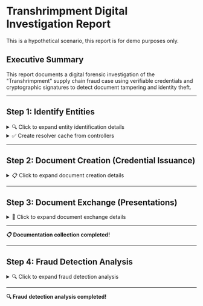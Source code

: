 # Transhrimpment Digital Investigation Report

This is a hypothetical scenario, this report is for demo purposes only.

## Executive Summary

This report documents a digital forensic investigation of the "Transhrimpment" supply chain fraud case using verifiable credentials and cryptographic signatures to detect document tampering and identity theft.

---

## Step 1: Identify Entities

<details>
<summary>🔍 Click to expand entity identification details</summary>

Identifying supply chain entities, gather their addresses, locations and aliases for comparison to supply chain documents:


### ✅ Chompchomp Ltd


<details>
<summary>📄 View Controller Document</summary>

```jsonc
{
  "@context": [
    "https://www.w3.org/ns/cid/v1",
    "https://geojson.org/geojson-ld/geojson-context.jsonld"
  ],
  "id": "https://chompchomp.example/entity/bvi-001",
  "verificationMethod": [
    {
      "id": "https://chompchomp.example/entity/bvi-001#O80NKS6ISt5XMx8BKM5xZwAPXCCtuj4_yzwjx4_EUuE",
      "type": "JsonWebKey",
      "controller": "https://chompchomp.example/entity/bvi-001",
      "publicKeyJwk": {
        "kid": "O80NKS6ISt5XMx8BKM5xZwAPXCCtuj4_yzwjx4_EUuE",
        "kty": "EC",
  // ... (truncated for brevity)
}
```

</details>

<details>
<summary>📍 View Geographic Analysis</summary>


```geojson
{
  "@context": [
    "https://www.w3.org/ns/cid/v1",
    "https://geojson.org/geojson-ld/geojson-context.jsonld"
  ],
  "id": "https://chompchomp.example/entity/bvi-001",
  "verificationMethod": [
    {
      "id": "https://chompchomp.example/entity/bvi-001#O80NKS6ISt5XMx8BKM5xZwAPXCCtuj4_yzwjx4_EUuE",
      "type": "JsonWebKey",
      "controller": "https://chompchomp.example/entity/bvi-001",
      "publicKeyJwk": {
        "kid": "O80NKS6ISt5XMx8BKM5xZwAPXCCtuj4_yzwjx4_EUuE",
        "kty": "EC",
        "crv": "P-256",
        "alg": "ES256",
        "x": "4-jBwSbhz-AFHUckj0KqcTKWJ_aEgBMC8a1GyJZCYi4",
        "y": "p_YzZ6cLff_ILnXPJBsfwKpUgF60MkQ8pSXPg74byIg",
        "key_ops": [
          "verify"
        ]
      }
    },
    {
      "id": "https://chompchomp.example/entity/bvi-001#wNUtxagpVheCgu0xLnu0Dx7l7KPbU6KYJwnOymA1dyE",
      "type": "JsonWebKey",
      "controller": "https://chompchomp.example/entity/bvi-001",
      "publicKeyJwk": {
        "kid": "wNUtxagpVheCgu0xLnu0Dx7l7KPbU6KYJwnOymA1dyE",
        "kty": "EC",
        "crv": "P-256",
        "alg": "ES256",
        "x": "U99_2fdepm1aO8QTVEeciW1xQw__r5m8B1uGXiuSUuA",
        "y": "z7v4asCDa-nkHifpK9IhfNVbMKUeGV0QAsqcUuoR4bY",
        "key_ops": [
          "verify"
        ]
      }
    }
  ],
  "assertionMethod": [
    "https://chompchomp.example/entity/bvi-001#O80NKS6ISt5XMx8BKM5xZwAPXCCtuj4_yzwjx4_EUuE"
  ],
  "authentication": [
    "https://chompchomp.example/entity/bvi-001#wNUtxagpVheCgu0xLnu0Dx7l7KPbU6KYJwnOymA1dyE"
  ],
  "alsoKnownAs": [
    "urn:ietf:spice:glue:gln:4598765432101",
    "urn:ietf:spice:glue:lei:5493000QQY3QQ6Y34321",
    "urn:ietf:spice:glue:pen:12345"
  ],
  "type": "FeatureCollection",
  "features": [
    {
      "type": "Feature",
      "geometry": {
        "type": "Point",
        "coordinates": [
          -64.6208,
          18.4167
        ]
      },
      "properties": {
        "name": "Chompchomp Ltd Main Office",
        "type": "Seafood Importer",
        "role": "headquarters",
        "address": {
          "streetAddress": "Main Street",
          "addressLocality": "Road Town",
          "addressRegion": "Tortola",
          "addressCountry": "VG"
        }
      }
    },
    {
      "type": "Feature",
      "geometry": {
        "type": "Point",
        "coordinates": [
          -64.615,
          18.418
        ]
      },
      "properties": {
        "name": "Chompchomp Ltd Warehouse",
        "type": "Storage Facility",
        "role": "cold-storage",
        "capacity": "10000kg"
      }
    }
  ]
}
```


</details>


### ✅ Camarón Corriente S.A.


<details>
<summary>📄 View Controller Document</summary>

```jsonc
{
  "@context": [
    "https://www.w3.org/ns/cid/v1",
    "https://geojson.org/geojson-ld/geojson-context.jsonld"
  ],
  "id": "https://camaron-corriente.example/entity/ve-pbc-001",
  "verificationMethod": [
    {
      "id": "https://camaron-corriente.example/entity/ve-pbc-001#yEO0pZQ6_bFYlZZkmmK6MQLrydeubOdKdtYO-cXKsAg",
      "type": "JsonWebKey",
      "controller": "https://camaron-corriente.example/entity/ve-pbc-001",
      "publicKeyJwk": {
        "kid": "yEO0pZQ6_bFYlZZkmmK6MQLrydeubOdKdtYO-cXKsAg",
        "kty": "EC",
  // ... (truncated for brevity)
}
```

</details>

<details>
<summary>📍 View Geographic Analysis</summary>


```geojson
{
  "@context": [
    "https://www.w3.org/ns/cid/v1",
    "https://geojson.org/geojson-ld/geojson-context.jsonld"
  ],
  "id": "https://camaron-corriente.example/entity/ve-pbc-001",
  "verificationMethod": [
    {
      "id": "https://camaron-corriente.example/entity/ve-pbc-001#yEO0pZQ6_bFYlZZkmmK6MQLrydeubOdKdtYO-cXKsAg",
      "type": "JsonWebKey",
      "controller": "https://camaron-corriente.example/entity/ve-pbc-001",
      "publicKeyJwk": {
        "kid": "yEO0pZQ6_bFYlZZkmmK6MQLrydeubOdKdtYO-cXKsAg",
        "kty": "EC",
        "crv": "P-256",
        "alg": "ES256",
        "x": "6EynIUgbLq0CKvNEZIjnKc56dC2CCbegsdbfDUuvYcY",
        "y": "xLlq9FtgNggxYw_prjbipdy4By7wTbAc2IOiYgTOzFk",
        "key_ops": [
          "verify"
        ]
      }
    },
    {
      "id": "https://camaron-corriente.example/entity/ve-pbc-001#RREK8ExRqquJQlLTuH2oLgHIu5N5_8EGw4zPDt0ZRa0",
      "type": "JsonWebKey",
      "controller": "https://camaron-corriente.example/entity/ve-pbc-001",
      "publicKeyJwk": {
        "kid": "RREK8ExRqquJQlLTuH2oLgHIu5N5_8EGw4zPDt0ZRa0",
        "kty": "EC",
        "crv": "P-256",
        "alg": "ES256",
        "x": "QWcGVBtUXXis8Og7UrQLY8rkGltxd3KOjv6Jr3eKRSs",
        "y": "KP-J4igQr3D3iXInj9qrwJiERdH9OIdEzqqDGnM2kC0",
        "key_ops": [
          "verify"
        ]
      }
    }
  ],
  "assertionMethod": [
    "https://camaron-corriente.example/entity/ve-pbc-001#yEO0pZQ6_bFYlZZkmmK6MQLrydeubOdKdtYO-cXKsAg"
  ],
  "authentication": [
    "https://camaron-corriente.example/entity/ve-pbc-001#RREK8ExRqquJQlLTuH2oLgHIu5N5_8EGw4zPDt0ZRa0"
  ],
  "alsoKnownAs": [
    "urn:ietf:spice:glue:gln:4598765432102",
    "urn:ietf:spice:glue:lei:5493000QQY3QQ6Y34322",
    "urn:ietf:spice:glue:pen:12346"
  ],
  "type": "FeatureCollection",
  "features": [
    {
      "type": "Feature",
      "geometry": {
        "type": "Point",
        "coordinates": [
          -68.0125,
          10.4647
        ]
      },
      "properties": {
        "name": "Camarón Corriente S.A. Port Facility",
        "type": "Seafood Distributor",
        "role": "export-facility",
        "address": {
          "streetAddress": "Puerto Cabello Port",
          "addressLocality": "Puerto Cabello",
          "addressRegion": "Carabobo",
          "addressCountry": "VE"
        }
      }
    }
  ]
}
```


</details>


### ✅ Legit Shrimp Ltd


<details>
<summary>📄 View Controller Document</summary>

```jsonc
{
  "@context": [
    "https://www.w3.org/ns/cid/v1",
    "https://geojson.org/geojson-ld/geojson-context.jsonld"
  ],
  "id": "https://legit-shrimp.example/entity/tt-pos-001",
  "verificationMethod": [
    {
      "id": "https://legit-shrimp.example/entity/tt-pos-001#TTmxpbDxEQJKCTxehUHYHoz6qRQ00YenAsry4wJgwxE",
      "type": "JsonWebKey",
      "controller": "https://legit-shrimp.example/entity/tt-pos-001",
      "publicKeyJwk": {
        "kid": "TTmxpbDxEQJKCTxehUHYHoz6qRQ00YenAsry4wJgwxE",
        "kty": "EC",
  // ... (truncated for brevity)
}
```

</details>

<details>
<summary>📍 View Geographic Analysis</summary>


```geojson
{
  "@context": [
    "https://www.w3.org/ns/cid/v1",
    "https://geojson.org/geojson-ld/geojson-context.jsonld"
  ],
  "id": "https://legit-shrimp.example/entity/tt-pos-001",
  "verificationMethod": [
    {
      "id": "https://legit-shrimp.example/entity/tt-pos-001#TTmxpbDxEQJKCTxehUHYHoz6qRQ00YenAsry4wJgwxE",
      "type": "JsonWebKey",
      "controller": "https://legit-shrimp.example/entity/tt-pos-001",
      "publicKeyJwk": {
        "kid": "TTmxpbDxEQJKCTxehUHYHoz6qRQ00YenAsry4wJgwxE",
        "kty": "EC",
        "crv": "P-256",
        "alg": "ES256",
        "x": "zg4EKxDs-3__x3w1cdX6wyIX_bZzKNHPSWVP8UBjFUk",
        "y": "iam5J54U8HY1EKVWK9qJUFDuIZ-e3T-IM1DY634b-xM",
        "key_ops": [
          "verify"
        ]
      }
    },
    {
      "id": "https://legit-shrimp.example/entity/tt-pos-001#F4FzDU1QWvUzDpWAuwlpvO-A4TuixJ-92PXLUwwqKPo",
      "type": "JsonWebKey",
      "controller": "https://legit-shrimp.example/entity/tt-pos-001",
      "publicKeyJwk": {
        "kid": "F4FzDU1QWvUzDpWAuwlpvO-A4TuixJ-92PXLUwwqKPo",
        "kty": "EC",
        "crv": "P-256",
        "alg": "ES256",
        "x": "K9k1WfK7WQsRI8xjvLI_ux805Zzt3wxXEqHFSXxhVh0",
        "y": "0V9-VKIPfQ-YWhyMRCtuYVCeetnV-wZUL_aSmKBJ0os",
        "key_ops": [
          "verify"
        ]
      }
    }
  ],
  "assertionMethod": [
    "https://legit-shrimp.example/entity/tt-pos-001#TTmxpbDxEQJKCTxehUHYHoz6qRQ00YenAsry4wJgwxE"
  ],
  "authentication": [
    "https://legit-shrimp.example/entity/tt-pos-001#F4FzDU1QWvUzDpWAuwlpvO-A4TuixJ-92PXLUwwqKPo"
  ],
  "alsoKnownAs": [
    "urn:ietf:spice:glue:gln:4598765432103",
    "urn:ietf:spice:glue:lei:5493000QQY3QQ6Y34323",
    "urn:ietf:spice:glue:pen:12347"
  ],
  "type": "FeatureCollection",
  "features": [
    {
      "type": "Feature",
      "geometry": {
        "type": "Point",
        "coordinates": [
          -61.5167,
          10.6596
        ]
      },
      "properties": {
        "name": "Legit Shrimp Ltd Facility",
        "type": "Seafood Supplier",
        "role": "supplier",
        "address": {
          "streetAddress": "Port of Spain Harbor",
          "addressLocality": "Port of Spain",
          "addressRegion": "Port of Spain",
          "addressCountry": "TT"
        },
        "legitimacy": "legitimate-identity-stolen"
      }
    }
  ]
}
```


</details>


### ✅ Shady Carrier Ltd


<details>
<summary>📄 View Controller Document</summary>

```jsonc
{
  "@context": [
    "https://www.w3.org/ns/cid/v1",
    "https://geojson.org/geojson-ld/geojson-context.jsonld"
  ],
  "id": "https://shady-carrier.example/entity/aw-oru-001",
  "verificationMethod": [
    {
      "id": "https://shady-carrier.example/entity/aw-oru-001#5oD1QCp0J1MVNcptL_UPotidwjw8pScO1Ky2cQedt2Q",
      "type": "JsonWebKey",
      "controller": "https://shady-carrier.example/entity/aw-oru-001",
      "publicKeyJwk": {
        "kid": "5oD1QCp0J1MVNcptL_UPotidwjw8pScO1Ky2cQedt2Q",
        "kty": "EC",
  // ... (truncated for brevity)
}
```

</details>

<details>
<summary>📍 View Geographic Analysis</summary>


```geojson
{
  "@context": [
    "https://www.w3.org/ns/cid/v1",
    "https://geojson.org/geojson-ld/geojson-context.jsonld"
  ],
  "id": "https://shady-carrier.example/entity/aw-oru-001",
  "verificationMethod": [
    {
      "id": "https://shady-carrier.example/entity/aw-oru-001#5oD1QCp0J1MVNcptL_UPotidwjw8pScO1Ky2cQedt2Q",
      "type": "JsonWebKey",
      "controller": "https://shady-carrier.example/entity/aw-oru-001",
      "publicKeyJwk": {
        "kid": "5oD1QCp0J1MVNcptL_UPotidwjw8pScO1Ky2cQedt2Q",
        "kty": "EC",
        "crv": "P-256",
        "alg": "ES256",
        "x": "lczh29InZLqV8end6s06AfP2goBrJe158AAdS7chYFc",
        "y": "1sKildJFCJURagfLveI-so5uzk5E6NJ8ZDnbPF7JRHs",
        "key_ops": [
          "verify"
        ]
      }
    },
    {
      "id": "https://shady-carrier.example/entity/aw-oru-001#RZp0CzLsm1iBdc6RyR6ryCFb3sNiOIdzzSf92n7fBJg",
      "type": "JsonWebKey",
      "controller": "https://shady-carrier.example/entity/aw-oru-001",
      "publicKeyJwk": {
        "kid": "RZp0CzLsm1iBdc6RyR6ryCFb3sNiOIdzzSf92n7fBJg",
        "kty": "EC",
        "crv": "P-256",
        "alg": "ES256",
        "x": "DMq5FkHecSg2oTwUsmpJV0wVkv65uiSiS5JUeWHjRms",
        "y": "Z4qdbhzxIzSjaEHsiljRXp-YVbaAW9zyH9Lya08YRVw",
        "key_ops": [
          "verify"
        ]
      }
    }
  ],
  "assertionMethod": [
    "https://shady-carrier.example/entity/aw-oru-001#5oD1QCp0J1MVNcptL_UPotidwjw8pScO1Ky2cQedt2Q"
  ],
  "authentication": [
    "https://shady-carrier.example/entity/aw-oru-001#RZp0CzLsm1iBdc6RyR6ryCFb3sNiOIdzzSf92n7fBJg"
  ],
  "type": "FeatureCollection",
  "features": [
    {
      "type": "Feature",
      "geometry": {
        "type": "Point",
        "coordinates": [
          -70.027,
          12.5186
        ]
      },
      "properties": {
        "name": "Shady Carrier Ltd Operations",
        "type": "Carrier",
        "role": "substitute-carrier",
        "address": {
          "streetAddress": "Harbor District",
          "addressLocality": "Oranjestad",
          "addressRegion": "Aruba",
          "addressCountry": "AW"
        },
        "legitimacy": "fraudulent"
      }
    }
  ]
}
```


</details>


### ✅ Shady Distributor Ltd


<details>
<summary>📄 View Controller Document</summary>

```jsonc
{
  "@context": [
    "https://www.w3.org/ns/cid/v1",
    "https://geojson.org/geojson-ld/geojson-context.jsonld"
  ],
  "id": "https://shady-distributor.example/entity/bvi-002",
  "verificationMethod": [
    {
      "id": "https://shady-distributor.example/entity/bvi-002#4yFP_7YUQvcDt1XLqnWzQ962oehxO8QAy_Y4IMP2uDQ",
      "type": "JsonWebKey",
      "controller": "https://shady-distributor.example/entity/bvi-002",
      "publicKeyJwk": {
        "kid": "4yFP_7YUQvcDt1XLqnWzQ962oehxO8QAy_Y4IMP2uDQ",
        "kty": "EC",
  // ... (truncated for brevity)
}
```

</details>

<details>
<summary>📍 View Geographic Analysis</summary>


```geojson
{
  "@context": [
    "https://www.w3.org/ns/cid/v1",
    "https://geojson.org/geojson-ld/geojson-context.jsonld"
  ],
  "id": "https://shady-distributor.example/entity/bvi-002",
  "verificationMethod": [
    {
      "id": "https://shady-distributor.example/entity/bvi-002#4yFP_7YUQvcDt1XLqnWzQ962oehxO8QAy_Y4IMP2uDQ",
      "type": "JsonWebKey",
      "controller": "https://shady-distributor.example/entity/bvi-002",
      "publicKeyJwk": {
        "kid": "4yFP_7YUQvcDt1XLqnWzQ962oehxO8QAy_Y4IMP2uDQ",
        "kty": "EC",
        "crv": "P-256",
        "alg": "ES256",
        "x": "Ya3Z29_jP_FxWm94X58WxYw2doQD_zmttY8Bz4nO78k",
        "y": "2yHt3e1scqz5rApDy1v4pnZ3CEiVSqw8I9mZg9F-Gmw",
        "key_ops": [
          "verify"
        ]
      }
    },
    {
      "id": "https://shady-distributor.example/entity/bvi-002#ID_fcFqPhzrsWKEbcTrx2pLqyORpk38YL2R8hAsc5R8",
      "type": "JsonWebKey",
      "controller": "https://shady-distributor.example/entity/bvi-002",
      "publicKeyJwk": {
        "kid": "ID_fcFqPhzrsWKEbcTrx2pLqyORpk38YL2R8hAsc5R8",
        "kty": "EC",
        "crv": "P-256",
        "alg": "ES256",
        "x": "VksWbvRAsFt9OAHTrwHhAM3cLyDjJw9pnrBvaLotx1c",
        "y": "AcsG4_kXArkPaPlI2wu7DPXTOpZWtMGwXa-HBPDue-w",
        "key_ops": [
          "verify"
        ]
      }
    }
  ],
  "assertionMethod": [
    "https://shady-distributor.example/entity/bvi-002#4yFP_7YUQvcDt1XLqnWzQ962oehxO8QAy_Y4IMP2uDQ"
  ],
  "authentication": [
    "https://shady-distributor.example/entity/bvi-002#ID_fcFqPhzrsWKEbcTrx2pLqyORpk38YL2R8hAsc5R8"
  ],
  "type": "FeatureCollection",
  "features": [
    {
      "type": "Feature",
      "geometry": {
        "type": "Point",
        "coordinates": [
          -64.6208,
          18.4167
        ]
      },
      "properties": {
        "name": "Shady Distributor Ltd Office",
        "type": "Seafood Distributor",
        "role": "intermediary",
        "address": {
          "streetAddress": "Offshore Building",
          "addressLocality": "Road Town",
          "addressRegion": "Tortola",
          "addressCountry": "VG"
        },
        "legitimacy": "fraudulent"
      }
    }
  ]
}
```


</details>


### ✅ Cargo Line Ltd


<details>
<summary>📄 View Controller Document</summary>

```jsonc
{
  "@context": [
    "https://www.w3.org/ns/cid/v1",
    "https://geojson.org/geojson-ld/geojson-context.jsonld"
  ],
  "id": "https://cargo-line.example/entity/pr-sju-001",
  "verificationMethod": [
    {
      "id": "https://cargo-line.example/entity/pr-sju-001#6MubhjOhD3qJYFu9avKeOpH0lr1CnwYEtDkBBGlEctE",
      "type": "JsonWebKey",
      "controller": "https://cargo-line.example/entity/pr-sju-001",
      "publicKeyJwk": {
        "kid": "6MubhjOhD3qJYFu9avKeOpH0lr1CnwYEtDkBBGlEctE",
        "kty": "EC",
  // ... (truncated for brevity)
}
```

</details>

<details>
<summary>📍 View Geographic Analysis</summary>


```geojson
{
  "@context": [
    "https://www.w3.org/ns/cid/v1",
    "https://geojson.org/geojson-ld/geojson-context.jsonld"
  ],
  "id": "https://cargo-line.example/entity/pr-sju-001",
  "verificationMethod": [
    {
      "id": "https://cargo-line.example/entity/pr-sju-001#6MubhjOhD3qJYFu9avKeOpH0lr1CnwYEtDkBBGlEctE",
      "type": "JsonWebKey",
      "controller": "https://cargo-line.example/entity/pr-sju-001",
      "publicKeyJwk": {
        "kid": "6MubhjOhD3qJYFu9avKeOpH0lr1CnwYEtDkBBGlEctE",
        "kty": "EC",
        "crv": "P-256",
        "alg": "ES256",
        "x": "gJIxvhqr49KImHqePrsLaLE0EImNM9pYk01uco9jpvs",
        "y": "fokgG6M8TZintarhRdaLXJtJeOsmHeqQ92nhgA8hIvA",
        "key_ops": [
          "verify"
        ]
      }
    },
    {
      "id": "https://cargo-line.example/entity/pr-sju-001#Is1nmYZZvkaJfQY-rwDp43RW9TbglgOBdkY44P_ialI",
      "type": "JsonWebKey",
      "controller": "https://cargo-line.example/entity/pr-sju-001",
      "publicKeyJwk": {
        "kid": "Is1nmYZZvkaJfQY-rwDp43RW9TbglgOBdkY44P_ialI",
        "kty": "EC",
        "crv": "P-256",
        "alg": "ES256",
        "x": "fpRRu83DeV6z1w6RGigWZfyb-DBXI1iP6GgfLOskP8w",
        "y": "cAu8mpxCmUCSiEptpVYXJA8tg6G7yrj4B8q6gfTe7A8",
        "key_ops": [
          "verify"
        ]
      }
    }
  ],
  "assertionMethod": [
    "https://cargo-line.example/entity/pr-sju-001#6MubhjOhD3qJYFu9avKeOpH0lr1CnwYEtDkBBGlEctE"
  ],
  "authentication": [
    "https://cargo-line.example/entity/pr-sju-001#Is1nmYZZvkaJfQY-rwDp43RW9TbglgOBdkY44P_ialI"
  ],
  "alsoKnownAs": [
    "urn:ietf:spice:glue:gln:4598765432105",
    "urn:ietf:spice:glue:lei:5493000QQY3QQ6Y34325",
    "urn:ietf:spice:glue:pen:12349"
  ],
  "type": "FeatureCollection",
  "features": [
    {
      "type": "Feature",
      "geometry": {
        "type": "Point",
        "coordinates": [
          -66.1057,
          18.4655
        ]
      },
      "properties": {
        "name": "Cargo Line Ltd Terminal",
        "type": "Carrier",
        "role": "shipping-terminal",
        "address": {
          "streetAddress": "San Juan Port",
          "addressLocality": "San Juan",
          "addressRegion": "San Juan",
          "addressCountry": "PR"
        },
        "status": "fleet-repairs"
      }
    }
  ]
}
```


</details>


### ✅ Anonymous Distributor


<details>
<summary>📄 View Controller Document</summary>

```jsonc
{
  "@context": [
    "https://www.w3.org/ns/cid/v1",
    "https://geojson.org/geojson-ld/geojson-context.jsonld"
  ],
  "id": "https://anonymous-distributor.example/entity/vi-stt-001",
  "verificationMethod": [
    {
      "id": "https://anonymous-distributor.example/entity/vi-stt-001#sjCcIQefWYDejyZh0KvGVhGBP4UQ9tNgP2X5TrMuHa8",
      "type": "JsonWebKey",
      "controller": "https://anonymous-distributor.example/entity/vi-stt-001",
      "publicKeyJwk": {
        "kid": "sjCcIQefWYDejyZh0KvGVhGBP4UQ9tNgP2X5TrMuHa8",
        "kty": "EC",
  // ... (truncated for brevity)
}
```

</details>

<details>
<summary>📍 View Geographic Analysis</summary>


```geojson
{
  "@context": [
    "https://www.w3.org/ns/cid/v1",
    "https://geojson.org/geojson-ld/geojson-context.jsonld"
  ],
  "id": "https://anonymous-distributor.example/entity/vi-stt-001",
  "verificationMethod": [
    {
      "id": "https://anonymous-distributor.example/entity/vi-stt-001#sjCcIQefWYDejyZh0KvGVhGBP4UQ9tNgP2X5TrMuHa8",
      "type": "JsonWebKey",
      "controller": "https://anonymous-distributor.example/entity/vi-stt-001",
      "publicKeyJwk": {
        "kid": "sjCcIQefWYDejyZh0KvGVhGBP4UQ9tNgP2X5TrMuHa8",
        "kty": "EC",
        "crv": "P-256",
        "alg": "ES256",
        "x": "q2cKSoqMo-OcsFHXiLaLd28Z0ybNObuE_Mv90G8ZZrM",
        "y": "TugFHYIlH8_34sEJjGyMYeET86C3WQu_TTud0AUdBio",
        "key_ops": [
          "verify"
        ]
      }
    },
    {
      "id": "https://anonymous-distributor.example/entity/vi-stt-001#-XwVdLYzYfug9elJRgcSlQjawMW1RMEqfB4gG7hEL9A",
      "type": "JsonWebKey",
      "controller": "https://anonymous-distributor.example/entity/vi-stt-001",
      "publicKeyJwk": {
        "kid": "-XwVdLYzYfug9elJRgcSlQjawMW1RMEqfB4gG7hEL9A",
        "kty": "EC",
        "crv": "P-256",
        "alg": "ES256",
        "x": "ppCimKcKdotlKXxfLrmAexBo1I3bhSh0XDffvPddRxg",
        "y": "uggiLjSyenaBn1cZUUVm2Zj0OEwWLRgO9FwqqaILqtc",
        "key_ops": [
          "verify"
        ]
      }
    }
  ],
  "assertionMethod": [
    "https://anonymous-distributor.example/entity/vi-stt-001#sjCcIQefWYDejyZh0KvGVhGBP4UQ9tNgP2X5TrMuHa8"
  ],
  "authentication": [
    "https://anonymous-distributor.example/entity/vi-stt-001#-XwVdLYzYfug9elJRgcSlQjawMW1RMEqfB4gG7hEL9A"
  ],
  "alsoKnownAs": [
    "urn:ietf:spice:glue:gln:4598765432106",
    "urn:ietf:spice:glue:lei:5493000QQY3QQ6Y34326",
    "urn:ietf:spice:glue:pen:12350"
  ],
  "type": "FeatureCollection",
  "features": [
    {
      "type": "Feature",
      "geometry": {
        "type": "Point",
        "coordinates": [
          -64.9307,
          18.3419
        ]
      },
      "properties": {
        "name": "Anonymous Distributor Warehouse",
        "type": "Seafood Distributor",
        "role": "final-buyer",
        "address": {
          "streetAddress": "Charlotte Amalie Port",
          "addressLocality": "Charlotte Amalie",
          "addressRegion": "St. Thomas",
          "addressCountry": "VI"
        },
        "legitimacy": "legitimate-victim"
      }
    }
  ]
}
```


</details>


### ✅ Honest Importer Inc


<details>
<summary>📄 View Controller Document</summary>

```jsonc
{
  "@context": [
    "https://www.w3.org/ns/cid/v1",
    "https://geojson.org/geojson-ld/geojson-context.jsonld"
  ],
  "id": "https://honest-importer.example/entity/us-mia-001",
  "verificationMethod": [
    {
      "id": "https://honest-importer.example/entity/us-mia-001#Vi0LSTwvj_ws3nIjfNPMJS31juPClrUPOAzctwlCAZI",
      "type": "JsonWebKey",
      "controller": "https://honest-importer.example/entity/us-mia-001",
      "publicKeyJwk": {
        "kid": "Vi0LSTwvj_ws3nIjfNPMJS31juPClrUPOAzctwlCAZI",
        "kty": "EC",
  // ... (truncated for brevity)
}
```

</details>

<details>
<summary>📍 View Geographic Analysis</summary>


```geojson
{
  "@context": [
    "https://www.w3.org/ns/cid/v1",
    "https://geojson.org/geojson-ld/geojson-context.jsonld"
  ],
  "id": "https://honest-importer.example/entity/us-mia-001",
  "verificationMethod": [
    {
      "id": "https://honest-importer.example/entity/us-mia-001#Vi0LSTwvj_ws3nIjfNPMJS31juPClrUPOAzctwlCAZI",
      "type": "JsonWebKey",
      "controller": "https://honest-importer.example/entity/us-mia-001",
      "publicKeyJwk": {
        "kid": "Vi0LSTwvj_ws3nIjfNPMJS31juPClrUPOAzctwlCAZI",
        "kty": "EC",
        "crv": "P-256",
        "alg": "ES256",
        "x": "ji254yTxwgtXnmK09oIhM38Y-_23wWRv1S3vh2ZXVU8",
        "y": "QLCAo0sieFK9cfSSakkRg_P0_-UiXwR3HyXIoULlde4",
        "key_ops": [
          "verify"
        ]
      }
    },
    {
      "id": "https://honest-importer.example/entity/us-mia-001#Q8rnIRwrk-G_2vie7dP8AlbXiTGGKExx7Y1QnIj4C-E",
      "type": "JsonWebKey",
      "controller": "https://honest-importer.example/entity/us-mia-001",
      "publicKeyJwk": {
        "kid": "Q8rnIRwrk-G_2vie7dP8AlbXiTGGKExx7Y1QnIj4C-E",
        "kty": "EC",
        "crv": "P-256",
        "alg": "ES256",
        "x": "pWpf2ySOo7Q5YaajR0gwmjS6NFMJaRfK1J9rY-exwDU",
        "y": "pnKf8E48uq_e4amkTD5Lwm5s9WY2YwXXh6lG4M2PNUY",
        "key_ops": [
          "verify"
        ]
      }
    }
  ],
  "assertionMethod": [
    "https://honest-importer.example/entity/us-mia-001#Vi0LSTwvj_ws3nIjfNPMJS31juPClrUPOAzctwlCAZI"
  ],
  "authentication": [
    "https://honest-importer.example/entity/us-mia-001#Q8rnIRwrk-G_2vie7dP8AlbXiTGGKExx7Y1QnIj4C-E"
  ],
  "alsoKnownAs": [
    "urn:ietf:spice:glue:gln:4598765432107",
    "urn:ietf:spice:glue:lei:5493000QQY3QQ6Y34327",
    "urn:ietf:spice:glue:pen:12351"
  ],
  "type": "FeatureCollection",
  "features": [
    {
      "type": "Feature",
      "geometry": {
        "type": "Point",
        "coordinates": [
          -80.1918,
          25.7617
        ]
      },
      "properties": {
        "name": "Honest Importer Inc Headquarters",
        "type": "Seafood Importer",
        "role": "headquarters",
        "address": {
          "streetAddress": "1001 Biscayne Boulevard",
          "addressLocality": "Miami",
          "addressRegion": "Florida",
          "addressCountry": "US"
        },
        "legitimacy": "legitimate"
      }
    },
    {
      "type": "Feature",
      "geometry": {
        "type": "Point",
        "coordinates": [
          -80.1776,
          25.7877
        ]
      },
      "properties": {
        "name": "Honest Importer Inc Processing Facility",
        "type": "Processing Facility",
        "role": "import-processing",
        "capacity": "15000kg",
        "certifications": [
          "HACCP",
          "FDA"
        ]
      }
    }
  ]
}
```


</details>



**🔍 Entity identification completed!**

</details>


<details>
<summary>✅ Create resolver cache from controllers</summary>

```bash
$ bun src/cli.ts create-resolver-cache --controllers case-studies/transhrimpment/controllers --out case-studies/transhrimpment/resolver-cache.json
```

```
Creating resolver cache from controllers in case-studies/transhrimpment/controllers and saving to case-studies/transhrimpment/resolver-cache.json...
📄 Processing case-studies/transhrimpment/controllers/chompchomp-controller.json...
✅ Added controller https://chompchomp.example/entity/bvi-001 to cache
📄 Processing case-studies/transhrimpment/controllers/anonymous-distributor-controller.json...
✅ Added controller https://anonymous-distributor.example/entity/vi-stt-001 to cache
📄 Processing case-studies/transhrimpment/controllers/shady-distributor-controller.json...
✅ Added controller https://shady-distributor.example/entity/bvi-002 to cache
📄 Processing case-studies/transhrimpment/controllers/legit-shrimp-controller.json...
✅ Added controller https://legit-shrimp.example/entity/tt-pos-001 to cache
📄 Processing case-studies/transhrimpment/controllers/shady-carrier-controller.json...
✅ Added controller https://shady-carrier.example/entity/aw-oru-001 to cache
📄 Processing case-studies/transhrimpment/controllers/honest-importer-controller.json...
✅ Added controller https://honest-importer.example/entity/us-mia-001 to cache
📄 Processing case-studies/transhrimpment/controllers/cargo-line-controller.json...
✅ Added controller https://cargo-line.example/entity/pr-sju-001 to cache
📄 Processing case-studies/transhrimpment/controllers/camaron-corriente-controller.json...
✅ Added controller https://camaron-corriente.example/entity/ve-pbc-001 to cache
✅ Resolver cache saved to case-studies/transhrimpment/resolver-cache.json with 8 controllers

📋 Resolver Cache Summary:
   - https://chompchomp.example/entity/bvi-001
   - https://anonymous-distributor.example/entity/vi-stt-001
   - https://shady-distributor.example/entity/bvi-002
   - https://legit-shrimp.example/entity/tt-pos-001
   - https://shady-carrier.example/entity/aw-oru-001
   - https://honest-importer.example/entity/us-mia-001
   - https://cargo-line.example/entity/pr-sju-001
   - https://camaron-corriente.example/entity/ve-pbc-001
```

</details>

---

## Step 2: Document Creation (Credential Issuance)

<details>
<summary>📋 Click to expand document creation details</summary>

Issuing verifiable credentials based on the Transhrimpment supply chain narrative.
This includes 8 legitimate documents and 1 fraudulent certificate of origin.
Each credential is cryptographically signed by the appropriate entity using their private keys and verified against their controller documents.


### ✅ Purchase Order (Chompchomp → Camarón Corriente)

<details>
<summary>Document Verification</summary>

**Verify Command:**
```bash
bun src/cli.ts verify-credential --credential case-studies/transhrimpment/credentials/chompchomp-purchase-order.json --resolver-cache case-studies/transhrimpment/resolver-cache.json
```

**Verify Result:**
```
✅ Credential verification successful
{
  "@context": [
    "https://www.w3.org/ns/credentials/v2",
    "https://geojson.org/geojson-ld/geojson-context.jsonld"
  ],
  "type": [
    "VerifiableCredential",
    "PurchaseOrderCredential"
  ],
  "issuer": "https://chompchomp.example/entity/bvi-001",
  "cnf": {
    "kid": "RREK8ExRqquJQlLTuH2oLgHIu5N5_8EGw4zPDt0ZRa0"
  },
  "credentialSubject": {
    "id": "https://orders.example/po-2024-001",
```

</details>


</details>

---

## Step 3: Document Exchange (Presentations)

<details>
<summary>🔄 Click to expand document exchange details</summary>

Creating and verifying presentations of the issued credentials.
Presentations demonstrate how credentials are shared and verified in real supply chain exchanges.
This step reveals the fraud detection capabilities when forged credentials are presented.


#### ✅ Presentation for Purchase Order (Chompchomp → Camarón Corriente)

<details>
<summary>Presentation Verification</summary>

**Verify Command:**
```bash
bun src/cli.ts verify-presentation --presentation case-studies/transhrimpment/presentations/chompchomp-purchase-order-presentation.json --resolver-cache case-studies/transhrimpment/resolver-cache.json
```

**Verify Result:**
```
❌ Presentation verification failed: Error: Public key not found for id: wNUtxagpVheCgu0xLnu0Dx7l7KPbU6KYJwnOymA1dyE
```

</details>


### ✅ Commercial Invoice (Camarón Corriente → Chompchomp)

<details>
<summary>Document Verification</summary>

**Verify Command:**
```bash
bun src/cli.ts verify-credential --credential case-studies/transhrimpment/credentials/camaron-corriente-invoice.json --resolver-cache case-studies/transhrimpment/resolver-cache.json
```

**Verify Result:**
```
✅ Credential verification successful
{
  "@context": [
    "https://www.w3.org/ns/credentials/v2",
    "https://geojson.org/geojson-ld/geojson-context.jsonld"
  ],
  "type": [
    "VerifiableCredential",
    "CommercialInvoiceCredential"
  ],
  "issuer": "https://camaron-corriente.example/entity/ve-pbc-001",
  "cnf": {
    "kid": "wNUtxagpVheCgu0xLnu0Dx7l7KPbU6KYJwnOymA1dyE"
  },
  "credentialSubject": {
    "id": "https://invoices.example/inv-2024-001",
```

</details>


#### ✅ Presentation for Commercial Invoice (Camarón Corriente → Chompchomp)

<details>
<summary>Presentation Verification</summary>

**Verify Command:**
```bash
bun src/cli.ts verify-presentation --presentation case-studies/transhrimpment/presentations/camaron-corriente-invoice-presentation.json --resolver-cache case-studies/transhrimpment/resolver-cache.json
```

**Verify Result:**
```
❌ Presentation verification failed: Error: Public key not found for id: RREK8ExRqquJQlLTuH2oLgHIu5N5_8EGw4zPDt0ZRa0
```

</details>


### ✅ Certificate of Origin (Camarón Corriente → Chompchomp)

<details>
<summary>Document Verification</summary>

**Verify Command:**
```bash
bun src/cli.ts verify-credential --credential case-studies/transhrimpment/credentials/camaron-corriente-origin.json --resolver-cache case-studies/transhrimpment/resolver-cache.json
```

**Verify Result:**
```
❌ Credential verification failed: Error: Key ID mismatch: expected TTmxpbDxEQJKCTxehUHYHoz6qRQ00YenAsry4wJgwxE, got yEO0pZQ6_bFYlZZkmmK6MQLrydeubOdKdtYO-cXKsAg
```

</details>


#### ✅ Presentation for Certificate of Origin (Camarón Corriente → Chompchomp)

<details>
<summary>Presentation Verification</summary>

**Verify Command:**
```bash
bun src/cli.ts verify-presentation --presentation case-studies/transhrimpment/presentations/camaron-corriente-origin-presentation.json --resolver-cache case-studies/transhrimpment/resolver-cache.json
```

**Verify Result:**
```
❌ Presentation verification failed: Error: Public key not found for id: RREK8ExRqquJQlLTuH2oLgHIu5N5_8EGw4zPDt0ZRa0
```

</details>


### ✅ Bill of Lading (Shady Carrier → Chompchomp)

<details>
<summary>Document Verification</summary>

**Verify Command:**
```bash
bun src/cli.ts verify-credential --credential case-studies/transhrimpment/credentials/shady-carrier-lading.json --resolver-cache case-studies/transhrimpment/resolver-cache.json
```

**Verify Result:**
```
✅ Credential verification successful
{
  "@context": [
    "https://www.w3.org/ns/credentials/v2",
    "https://geojson.org/geojson-ld/geojson-context.jsonld"
  ],
  "type": [
    "VerifiableCredential",
    "BillOfLadingCredential"
  ],
  "issuer": "https://shady-carrier.example/entity/aw-oru-001",
  "cnf": {
    "kid": "wNUtxagpVheCgu0xLnu0Dx7l7KPbU6KYJwnOymA1dyE"
  },
  "credentialSubject": {
    "id": "https://shipments.example/bol-2024-001",
```

</details>


#### ✅ Presentation for Bill of Lading (Shady Carrier → Chompchomp)

<details>
<summary>Presentation Verification</summary>

**Verify Command:**
```bash
bun src/cli.ts verify-presentation --presentation case-studies/transhrimpment/presentations/shady-carrier-lading-presentation.json --resolver-cache case-studies/transhrimpment/resolver-cache.json
```

**Verify Result:**
```
❌ Presentation verification failed: Error: Public key not found for id: RZp0CzLsm1iBdc6RyR6ryCFb3sNiOIdzzSf92n7fBJg
```

</details>


### ✅ Secondary Purchase Order (Anonymous Distributor → Shady Distributor)

<details>
<summary>Document Verification</summary>

**Verify Command:**
```bash
bun src/cli.ts verify-credential --credential case-studies/transhrimpment/credentials/anonymous-distributor-purchase-order.json --resolver-cache case-studies/transhrimpment/resolver-cache.json
```

**Verify Result:**
```
❌ Credential verification failed: Error: Key ID mismatch: expected O80NKS6ISt5XMx8BKM5xZwAPXCCtuj4_yzwjx4_EUuE, got sjCcIQefWYDejyZh0KvGVhGBP4UQ9tNgP2X5TrMuHa8
```

</details>


#### ✅ Presentation for Secondary Purchase Order (Anonymous Distributor → Shady Distributor)

<details>
<summary>Presentation Verification</summary>

**Verify Command:**
```bash
bun src/cli.ts verify-presentation --presentation case-studies/transhrimpment/presentations/anonymous-distributor-purchase-order-presentation.json --resolver-cache case-studies/transhrimpment/resolver-cache.json
```

**Verify Result:**
```
❌ Presentation verification failed: Error: Public key not found for id: -XwVdLYzYfug9elJRgcSlQjawMW1RMEqfB4gG7hEL9A
```

</details>


### ✅ Secondary Commercial Invoice (Shady Distributor → Anonymous Distributor)

<details>
<summary>Document Verification</summary>

**Verify Command:**
```bash
bun src/cli.ts verify-credential --credential case-studies/transhrimpment/credentials/shady-distributor-invoice.json --resolver-cache case-studies/transhrimpment/resolver-cache.json
```

**Verify Result:**
```
❌ Credential verification failed: Error: Key ID mismatch: expected yEO0pZQ6_bFYlZZkmmK6MQLrydeubOdKdtYO-cXKsAg, got 4yFP_7YUQvcDt1XLqnWzQ962oehxO8QAy_Y4IMP2uDQ
```

</details>


#### ✅ Presentation for Secondary Commercial Invoice (Shady Distributor → Anonymous Distributor)

<details>
<summary>Presentation Verification</summary>

**Verify Command:**
```bash
bun src/cli.ts verify-presentation --presentation case-studies/transhrimpment/presentations/shady-distributor-invoice-presentation.json --resolver-cache case-studies/transhrimpment/resolver-cache.json
```

**Verify Result:**
```
❌ Presentation verification failed: Error: Public key not found for id: ID_fcFqPhzrsWKEbcTrx2pLqyORpk38YL2R8hAsc5R8
```

</details>


### ✅ Secondary Bill of Lading (Cargo Line → Anonymous Distributor)

<details>
<summary>Document Verification</summary>

**Verify Command:**
```bash
bun src/cli.ts verify-credential --credential case-studies/transhrimpment/credentials/cargo-line-secondary-lading.json --resolver-cache case-studies/transhrimpment/resolver-cache.json
```

**Verify Result:**
```
❌ Credential verification failed: Error: Key ID mismatch: expected 5oD1QCp0J1MVNcptL_UPotidwjw8pScO1Ky2cQedt2Q, got 6MubhjOhD3qJYFu9avKeOpH0lr1CnwYEtDkBBGlEctE
```

</details>


#### ✅ Presentation for Secondary Bill of Lading (Cargo Line → Anonymous Distributor)

<details>
<summary>Presentation Verification</summary>

**Verify Command:**
```bash
bun src/cli.ts verify-presentation --presentation case-studies/transhrimpment/presentations/cargo-line-secondary-lading-presentation.json --resolver-cache case-studies/transhrimpment/resolver-cache.json
```

**Verify Result:**
```
❌ Presentation verification failed: Error: Public key not found for id: Is1nmYZZvkaJfQY-rwDp43RW9TbglgOBdkY44P_ialI
```

</details>


### ✅ Certificate of Origin (Legit Shrimp → Honest Importer) - WILL BE STOLEN

<details>
<summary>Document Verification</summary>

**Verify Command:**
```bash
bun src/cli.ts verify-credential --credential case-studies/transhrimpment/credentials/legit-shrimp-honest-importer-origin.json --resolver-cache case-studies/transhrimpment/resolver-cache.json
```

**Verify Result:**
```
✅ Credential verification successful
{
  "@context": [
    "https://www.w3.org/ns/credentials/v2",
    "https://geojson.org/geojson-ld/geojson-context.jsonld"
  ],
  "type": [
    "VerifiableCredential",
    "CertificateOfOriginCredential"
  ],
  "issuer": "https://legit-shrimp.example/entity/tt-pos-001",
  "cnf": {
    "kid": "Q8rnIRwrk-G_2vie7dP8AlbXiTGGKExx7Y1QnIj4C-E"
  },
  "credentialSubject": {
    "id": "https://certificates.example/coo-2024-001",
```

</details>


#### ✅ Presentation for Certificate of Origin (Legit Shrimp → Honest Importer) - WILL BE STOLEN

<details>
<summary>Presentation Verification</summary>

**Verify Command:**
```bash
bun src/cli.ts verify-presentation --presentation case-studies/transhrimpment/presentations/legit-shrimp-honest-importer-origin-presentation.json --resolver-cache case-studies/transhrimpment/resolver-cache.json
```

**Verify Result:**
```
❌ Presentation verification failed: Error: Public key not found for id: F4FzDU1QWvUzDpWAuwlpvO-A4TuixJ-92PXLUwwqKPo
```

</details>


### ✅ FRAUDULENT Certificate of Origin (Shady Distributor forging Legit Shrimp identity)

<details>
<summary>Document Verification</summary>

**Verify Command:**
```bash
bun src/cli.ts verify-credential --credential case-studies/transhrimpment/credentials/shady-distributor-fraudulent-origin.json --resolver-cache case-studies/transhrimpment/resolver-cache.json
```

**Verify Result:**
```
❌ Credential verification failed: Error: Key ID mismatch: expected TTmxpbDxEQJKCTxehUHYHoz6qRQ00YenAsry4wJgwxE, got 4yFP_7YUQvcDt1XLqnWzQ962oehxO8QAy_Y4IMP2uDQ
```

</details>


#### ✅ Presentation for FRAUDULENT Certificate of Origin (Shady Distributor forging Legit Shrimp identity)

<details>
<summary>Presentation Verification</summary>

**Verify Command:**
```bash
bun src/cli.ts verify-presentation --presentation case-studies/transhrimpment/presentations/shady-distributor-fraudulent-origin-presentation.json --resolver-cache case-studies/transhrimpment/resolver-cache.json
```

**Verify Result:**
```
❌ Presentation verification failed: Error: Public key not found for id: 4yFP_7YUQvcDt1XLqnWzQ962oehxO8QAy_Y4IMP2uDQ
```

</details>


</details>

---

**📋 Documentation collection completed!**


---

## Step 4: Fraud Detection Analysis

<details>
<summary>🔍 Click to expand fraud detection analysis</summary>

Demonstrating how verifiable credentials prevent fraud through cryptographic verification and holder binding.

### Scenario 1: Fraudulent Credential Detection

**Issue**: Testing the fraudulent Certificate of Origin created in Step 2, where Shady Distributor Ltd attempted to forge a credential claiming to be from Legit Shrimp Ltd but signed it with their own keys.

**Expected Result**: Verification should fail because the signature doesn't match Legit Shrimp Ltd's authorized keys.


<details>
<summary>❌ Fraudulent Certificate Verification Test</summary>

**Test Command:**
```bash
bun src/cli.ts verify-credential --credential case-studies/transhrimpment/credentials/shady-distributor-fraudulent-origin.json --resolver-cache case-studies/transhrimpment/resolver-cache.json
```

**Test Result:**
```
❌ Credential verification failed: Error: Key ID mismatch: expected TTmxpbDxEQJKCTxehUHYHoz6qRQ00YenAsry4wJgwxE, got 4yFP_7YUQvcDt1XLqnWzQ962oehxO8QAy_Y4IMP2uDQ
```

**✅ FRAUD SUCCESSFULLY DETECTED**: The fraudulent certificate failed verification because it was signed by Shady Distributor Ltd's keys, not Legit Shrimp Ltd's authorized signing keys.

</details>

### Scenario 2: Stolen Credential Detection (Holder Binding Failure)

**Issue**: Demonstrating what happens when Shady Distributor Ltd attempts to present the legitimate Certificate of Origin (created in Step 2) that was originally issued by Legit Shrimp Ltd to Honest Importer Ltd.

**Expected Result**: Presentation should fail because Shady Distributor Ltd cannot prove they are the intended holder (cnf.kid mismatch).


<details>
<summary>❌ Stolen Credential Presentation Test</summary>

**Note**: This creates a fraudulent presentation attempt for analysis purposes only, using the existing legitimate credential.

**Test Command:**
```bash
bun src/cli.ts verify-presentation --presentation case-studies/transhrimpment/presentations/fraudulent-stolen-presentation.json --resolver-cache case-studies/transhrimpment/resolver-cache.json
```

**Test Result:**
```
❌ Presentation verification failed: Error: Presentation key mismatch: credential requires key Q8rnIRwrk-G_2vie7dP8AlbXiTGGKExx7Y1QnIj4C-E but presentation was signed with ID_fcFqPhzrsWKEbcTrx2pLqyORpk38YL2R8hAsc5R8
```

**✅ CREDENTIAL THEFT SUCCESSFULLY DETECTED**: The presentation failed because the credential was bound to Honest Importer Ltd (via cnf.kid), but Shady Distributor Ltd attempted to present it.

</details>

### Summary

The cryptographic verification system successfully demonstrates two critical security features:

1. **Digital Signature Integrity**: Fraudulent credentials cannot be created using forged identities because they fail cryptographic signature verification against the claimed issuer's authorized keys.

2. **Holder Binding Protection**: Legitimate credentials cannot be stolen and misused because they are cryptographically bound to their intended holders through the `cnf.kid` field, preventing unauthorized presentation.

</details>

---

**🔍 Fraud detection analysis completed!**

